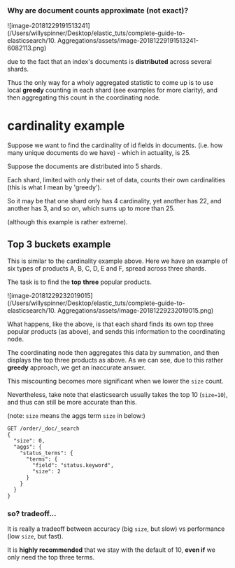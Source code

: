 ### Why are document counts approximate (not exact)?

![image-20181229191513241](/Users/willyspinner/Desktop/elastic_tuts/complete-guide-to-elasticsearch/10. Aggregations/assets/image-20181229191513241-6082113.png)

due to the fact that an index's documents is **distributed** across several shards.

Thus the only way for a wholy aggregated statistic to come up is to use local **greedy** counting in each shard (see examples for more clarity), and then aggregating this count in the coordinating node.

# cardinality example

Suppose we want to find the cardinality of id fields in documents. (i.e. how many unique documents do we have) - which in actuality, is 25.

Suppose the documents are distributed into 5 shards. 

Each shard, limited with only their set of data, counts their own cardinalities (this is what I mean by 'greedy').

So it may be that one shard only has 4 cardinality, yet another has 22, and another has 3, and so on, which sums up to more than 25.

(although this example is rather extreme).

## Top 3 buckets example

This is similar to the cardinality example above. Here we have an example of six types of products A, B, C, D, E and F, spread across three shards.

The task is to find the **top** **three** popular products.

![image-20181229232019015](/Users/willyspinner/Desktop/elastic_tuts/complete-guide-to-elasticsearch/10. Aggregations/assets/image-20181229232019015.png)

What happens, like the above, is that each shard finds its own top three popular products (as above), and sends this information to the coordinating node.

The coordinating node then aggregates this data by summation, and then displays the top three products as above. As we can see, due to this rather **greedy** approach, we get an inaccurate answer.

This miscounting becomes more significant when we lower the `size` count.

Nevertheless, take note that elasticsearch usually takes the top 10 (`size=10`), and thus can still be more accurate than this.

(note: `size` means the aggs term `size` in below:)

```http
GET /order/_doc/_search
{
  "size": 0,
  "aggs": {
    "status_terms": {
      "terms": {
        "field": "status.keyword",
        "size": 2
      }
    }
  }
}
```

### so? tradeoff...

It is really a tradeoff between accuracy (big `size`, but slow) vs performance (low `size`, but fast).

It is **highly recommended** that we stay with the default of 10, **even if** we only need the top three terms. 